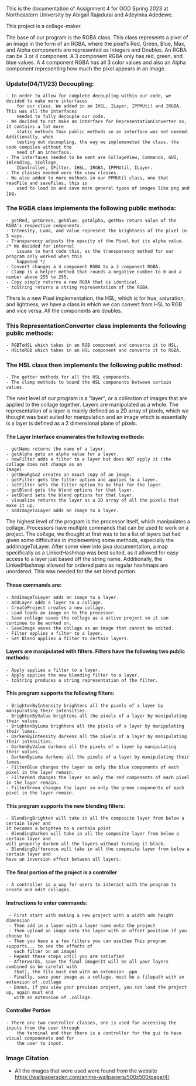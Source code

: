 This is the documentation of Assignment 4 for OOD Spring 2023 at Northeastern University by
Abigail Rajadurai and Adeyinka Adedewe.

This project is a collage-maker.

The base of our program is the RGBA class. This class represents a pixel of an image in the form of
an RGBA, where the pixel's Red, Green, Blue, Max, and Alpha components are represented as Integers
and Doubles. An RGBA can be 3 or 4 component. A 3 component RGBA only has red, green, and blue
values. A 4 component RGBA has all 3 color values and also an Alpha component representing how
much the pixel appears in an image.


### Update(04/11/23) Decoupling:
    - In order to allow for complete decoupling within our code, we decided to make more interfaces
        for our class. We added in an IHSL, ILayer, IPPMUtil and IRGBA. This was all the interfaces
        needed to fully decouple our code.
    - We decided to not make an interface for RepresentationConverter as, it contains a lot more
        static methods than public methods so an interface was not needed. Additionally, when 
        testing out decoupling, the way we implemeneted the class, the code compiles without the
        need of an interface.
    - The interfaces needed to be sent are CollageView, Commands, GUI, IBlending, ICollage,
        IController, IFilter, IHSL, IRGBA, IPPMUtil, ILayer.
    - The classes needed were the view classes.
    - We also added to more methods in our PPMUtil class, one that readFile and saveFiles, this is
        used to load in and save more general types of images like png and jpg.

### The RGBA class implements the following public methods:
    - getRed, getGreen, getBlue, getAlpha, getMax return value of the RGBA's respective components.
    - Intensity, Luma, and Value represent the brightness of the pixel in 3 ways.
    - Transparency adjusts the opacity of the Pixel but its alpha value. /* We decided for internal
        issues to hard code this, as the transparency method for our program only worked when this
        happened */
    - Convert changes a 4 component RGBA to a 3 component RGBA.
    - Clamp is a helper method that rounds a negative number to 0 and a number above 255 to 255.
    - Copy simply returns a new RGBA that is identical.
    - toString returns a string representation of the RGBA.


There is a new Pixel implementation, the HSL, which is for hue, saturation, and lightness, we have
a class in which we can convert from HSL to RGB and vice versa. All the components are doubles.

### This RepresentationConverter class implements the following public methods:
    - RGBToHSL which takes in an RGB component and converts it to HSL.
    - HSLtoRGB which takes in an HSL component and converts it to RGBA.

### The HSL class then implements the following public method:
    - The getter methods for all the HSL components.
    - The clamp methods to bound the HSL components between certain values.


The next level of our program is a "layer", or a collection of images that are applied to the
collage together. Layers are manipulated as a whole. The representation of a layer is mainly
defined as a 2D array of pixels, which we thought was best suited for manipulation and an image
which is essentially is a layer is defined as a 2 dimensional plane of pixels.

#### The Layer Interface enumerates the following methods:
    - getName returns the name of a layer.
    - getAlpha gets an alpha value for a layer.
    - newFilter adds a filter to a layer but does NOT apply it (the collage does not change as an
    image)
    - getNewRgba2 creates an exact copy of an image.
    - getFilter gets the filter option and applies to a layer.
    - setFilter sets the filter option to be that for the layer.
    - getBlend gets the blend options for that layer.
    - setBlend sets the blend options for that layer.
    - visualize returns the layer as a 2D array of all the pixels that make it up.
    - addImageToLayer adds an image to a layer.


The highest level of the program is the processor itself, which manipulates a collage.
Processors have multiple commands that can be used to work on a project. The collage, we thought
at first was to be a list of layers but had given some difficulties in implementing some 
methods, especially the addImageToLayer. After some view into java documentation,
a map specifically as a LinkedHashmap was best suited, as it allowed for easy access 
to a layer just based off the string name. Additionally, the LinkedHashmap allowed for 
ordered pairs as regular hashmaps are unordered. This was needed for the set blend portion.

#### These commands are:
    - AddImageToLayer adds an image to a layer.
    - AddLayer adds a layer to a collage.
    - CreateProject creates a new collage.
    - Load loads an image on to the processor.
    - Save collage saves the college as a active project so it can continue to be worked on.
    - SaveImage saves the collage as an image that cannot be edited.
    - Filter applies a filter to a layer.
    - Set Blend applies a filter to certain layers.

#### Layers are manipulated with filters. Filters have the following two public methods:
    - Apply applies a filter to a layer.
    - Apply applies the new blending filter to a layer.
    - toString produces a string representation of the filter.

#### This program supports the following filters:
    - BrightenByIntensity brightens all the pixels of a layer by manipulating their intensities.
    - BrightenByValue brightens all the pixels of a layer by manipulating their values.
    - BrightenByLuma brightens all the pixels of a layer by manipulating their lumas.
    - DarkenByIntensity darkens all the pixels of a layer by manipulating their intensities.
    - DarkenByValue darkens all the pixels of a layer by manipulating their values.
    - DarkenByLuma darkens all the pixels of a layer by manipulating their lumas.
    - FilterBlue changes the layer so only the blue components of each pixel in the layer remain.
    - FilterRed changes the layer so only the red components of each pixel in the layer remain.
    - FilterGreen changes the layer so only the green components of each pixel in the layer remain.

#### This program supports the new blending filters:
    - BlendingBrighten will take in all the composite layer from below a certain layer and
    it becomes a brighten to a certain point
    - BlendingDarken will take in all the composite layer from below a certain layer and
    will properly darken all the layers without turning it black.
    - BlendingDifference will take in all the composite layer from below a certain layer and
    have an inversion effect between all layers.

#### The final portion of the project is a controller
    - A controller is a way for users to interact with the program to create and edit collages.

#### Instructions to enter commands:
     - First start with making a new project with a width adn height dimension
     - Then add in a layer with a layer name onto the project
     - Then upload an image onto the layer with an offset position if you choose to
     - Then you have a a few filters you can use(See This program supports... to see the effects of
       each filter on an image)
     - Repeat these steps until you are satisfied
     - Afterwards, save the final image(It will be all your layers combined so be careful with 
       that), the file must end with an extension .ppm
     - Finally, save your image as a collage, must be a filepath with an extension of .collage
     - Bonus, if you view your previous project, you can load the project up, again must end
       with an extension of .collage.

#### Controller Portion
    - There are two controller classes, one is used for accessing the inputs from the user through
        the terminal and then there is a controller for the gui to have visual componenets and for
        the user to input.

### Image Citation
  - All the images that were used were found from the website 
    https://wallpapersden.com/anime-wallpapers/500x500/page/4/.
